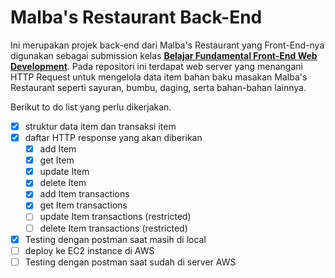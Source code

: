 # Malba's Restaurant Back-End

Ini merupakan projek back-end dari Malba's Restaurant yang Front-End-nya digunakan sebagai submission kelas __[Belajar Fundamental Front-End Web Development](https://www.dicoding.com/academies/163)__. Pada repositori ini terdapat web server yang menangani HTTP Request untuk mengelola data item bahan baku masakan Malba's Restaurant seperti sayuran, bumbu, daging, serta bahan-bahan lainnya.

Berikut to do list yang perlu dikerjakan.

- [x] struktur data item dan transaksi item
- [x] daftar HTTP response yang akan diberikan
  - [x] add Item
  - [x] get Item
  - [x] update Item
  - [x] delete Item
  - [x] add Item transactions
  - [x] get Item transactions
  - [ ] update Item transactions (restricted)
  - [ ] delete Item transactions (restricted)
- [x] Testing dengan postman saat masih di local
- [ ] deploy ke EC2 instance di AWS
- [ ] Testing dengan postman saat sudah di server AWS
